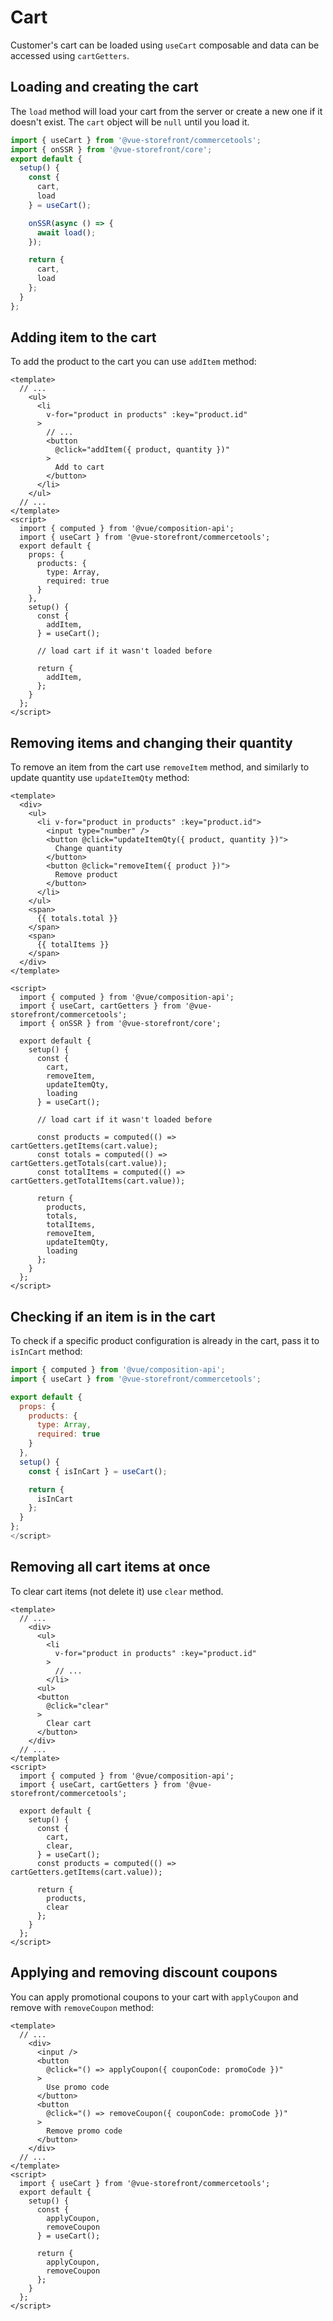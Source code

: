 # Cart

Customer's cart can be loaded using `useCart` composable and data can be accessed using `cartGetters`.

## Loading and creating the cart

The `load` method will load your cart from the server or create a new one if it doesn't exist. The `cart` object will be `null` until you load it.


```js
import { useCart } from '@vue-storefront/commercetools';
import { onSSR } from '@vue-storefront/core';
export default {
  setup() {
    const {
      cart,
      load
    } = useCart();

    onSSR(async () => {
      await load();
    });

    return {
      cart,
      load
    };
  }
};   
```


## Adding item to the cart

To add the product to the cart you can use `addItem` method:

```vue
<template>
  // ...
    <ul>
      <li
        v-for="product in products" :key="product.id"
      > 
        // ...
        <button
          @click="addItem({ product, quantity })"
        >
          Add to cart
        </button>
      </li>
    </ul>
  // ...
</template>    
<script>     
  import { computed } from '@vue/composition-api';
  import { useCart } from '@vue-storefront/commercetools';
  export default {
    props: {
      products: {
        type: Array,
        required: true
      }
    },
    setup() {
      const {
        addItem,
      } = useCart();

      // load cart if it wasn't loaded before

      return {
        addItem,
      };
    }
  };
</script>
``` 

## Removing items and changing their quantity

To remove an item from the cart use `removeItem` method, and similarly to update quantity use `updateItemQty` method:

```vue
<template>
  <div>
    <ul>
      <li v-for="product in products" :key="product.id">
        <input type="number" />
        <button @click="updateItemQty({ product, quantity })">
          Change quantity
        </button>
        <button @click="removeItem({ product })">
          Remove product
        </button>
      </li>
    </ul>
    <span>
      {{ totals.total }}
    </span>
    <span>
      {{ totalItems }}
    </span>
  </div>
</template>   

<script>
  import { computed } from '@vue/composition-api';
  import { useCart, cartGetters } from '@vue-storefront/commercetools';
  import { onSSR } from '@vue-storefront/core';

  export default {
    setup() {
      const {
        cart,
        removeItem, 
        updateItemQty,
        loading
      } = useCart();

      // load cart if it wasn't loaded before

      const products = computed(() => cartGetters.getItems(cart.value);
      const totals = computed(() => cartGetters.getTotals(cart.value));
      const totalItems = computed(() => cartGetters.getTotalItems(cart.value));

      return {
        products,
        totals,
        totalItems,
        removeItem, 
        updateItemQty,
        loading
      };
    }
  };
</script>
```

## Checking if an item is in the cart

To check if a specific product configuration is already in the cart, pass it to `isInCart` method:

```js
import { computed } from '@vue/composition-api';
import { useCart } from '@vue-storefront/commercetools';

export default {
  props: {
    products: {
      type: Array,
      required: true
    }
  },
  setup() {
    const { isInCart } = useCart();

    return {
      isInCart 
    };
  }
};
</script>
```

## Removing all cart items at once

To clear cart items (not delete it) use `clear` method.

```vue
<template>
  // ...
    <div>
      <ul>
        <li
          v-for="product in products" :key="product.id"
        >
          // ...
        </li>
      <ul>
      <button
        @click="clear"
      >
        Clear cart
      </button>
    </div>
  // ...
</template>   
<script>      
  import { computed } from '@vue/composition-api';
  import { useCart, cartGetters } from '@vue-storefront/commercetools';

  export default {
    setup() {
      const {
        cart,
        clear, 
      } = useCart();
      const products = computed(() => cartGetters.getItems(cart.value));

      return {
        products,
        clear 
      };
    }
  };
</script>
```


## Applying and removing discount coupons

You can apply promotional coupons to your cart with `applyCoupon` and remove with `removeCoupon` method:

```vue
<template>
  // ...
    <div>
      <input />
      <button 
        @click="() => applyCoupon({ couponCode: promoCode })"
      >
        Use promo code
      </button>
      <button 
        @click="() => removeCoupon({ couponCode: promoCode })"
      >
        Remove promo code
      </button>
    </div>
  // ...
</template>   
<script>      
  import { useCart } from '@vue-storefront/commercetools';
  export default {
    setup() {
      const {
        applyCoupon, 
        removeCoupon
      } = useCart();

      return {
        applyCoupon,
        removeCoupon
      };
    }
  };
</script>
```
